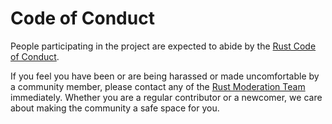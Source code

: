 # Code of Conduct

People participating in the project are expected to abide by the [Rust Code of Conduct](https://www.rust-lang.org/policies/code-of-conduct).

If you feel you have been or are being harassed or made uncomfortable by a community member, please contact any of the [Rust Moderation Team](rust-mods@rust-lang.org) immediately. Whether you are a regular contributor or a newcomer, we care about making the community a safe space for you. 
